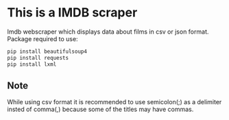 # This is a IMDB scraper
Imdb webscraper which displays data about films in csv or json format.<br/>
Package required to use:<br/>
```bash
pip install beautifulsoup4
pip install requests
pip install lxml
```
## Note
While using csv format it is recommended to use semicolon(;) as a delimiter insted of comma(,) because some of the titles may have commas.
